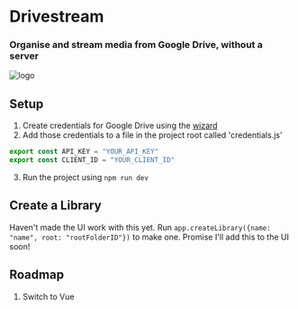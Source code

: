# Drivestream

### Organise and stream media from Google Drive, without a server

![logo](https://twistedcore.co.uk/img/portfolio/drivestream.jpg)

## Setup

1. Create credentials for Google Drive using the [wizard](https://developers.google.com/drive/api/v3/quickstart/js)
2. Add those credentials to a file in the project root called 'credentials.js'

```javascript
export const API_KEY = "YOUR_API_KEY"
export const CLIENT_ID = "YOUR_CLIENT_ID"
```

3. Run the project using `npm run dev`

## Create a Library

Haven't made the UI work with this yet. Run `app.createLibrary({name: "name", root: "rootFolderID"})` to make one. Promise I'll add this to the UI soon!

## Roadmap

1. Switch to Vue
